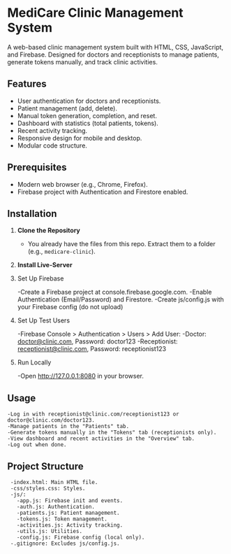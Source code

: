 # MediCare Clinic Management System
A web-based clinic management system built with HTML, CSS, JavaScript, and Firebase. Designed for doctors and receptionists to manage patients, generate tokens manually, and track clinic activities.

## Features
- User authentication for doctors and receptionists.
- Patient management (add, delete).
- Manual token generation, completion, and reset.
- Dashboard with statistics (total patients, tokens).
- Recent activity tracking.
- Responsive design for mobile and desktop.
- Modular code structure.

## Prerequisites
- Modern web browser (e.g., Chrome, Firefox).
- Firebase project with Authentication and Firestore enabled.

## Installation
1. **Clone the Repository**  
   - You already have the files from this repo. Extract them to a folder (e.g., `medicare-clinic`).

2. **Install Live-Server**

3. Set Up Firebase

   -Create a Firebase project at console.firebase.google.com.
   -Enable Authentication (Email/Password) and Firestore.
   -Create js/config.js with your Firebase config (do not upload)
4. Set Up Test Users

   -Firebase Console > Authentication > Users > Add User:
      -Doctor: doctor@clinic.com, Password: doctor123
      -Receptionist: receptionist@clinic.com, Password: receptionist123

5. Run Locally
   
   -Open http://127.0.0.1:8080 in your browser.

## Usage
    -Log in with receptionist@clinic.com/receptionist123 or doctor@clinic.com/doctor123.
    -Manage patients in the "Patients" tab.
    -Generate tokens manually in the "Tokens" tab (receptionists only).
    -View dashboard and recent activities in the "Overview" tab.
    -Log out when done.

## Project Structure

     -index.html: Main HTML file.
     -css/styles.css: Styles.
     -js/:
       -app.js: Firebase init and events.
       -auth.js: Authentication.
       -patients.js: Patient management.
       -tokens.js: Token management.
       -activities.js: Activity tracking.
       -utils.js: Utilities.
       -config.js: Firebase config (local only).
     -.gitignore: Excludes js/config.js.
